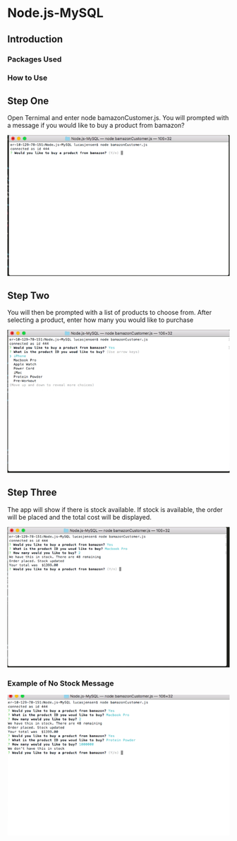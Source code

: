 # Node.js-MySQL

## Introduction

### Packages Used


### How to Use


## Step One
 Open Ternimal and enter node bamazonCustomer.js. 
 You will prompted with a message if you would like to buy a product from bamazon?
 

 
![Step one](./images/toPurchase.png)


## Step Two
You will then be prompted with a list of products to choose from.
After selecting a product, enter how many you would like to purchase


![Step Two](./images/productList.png)


## Step Three
The app will show if there is stock available. 
If stock is available, the order will be placed and the total cost will be displayed. 


![Step Three](./images/orderPlaced.png)


### Example of No Stock Message
![Step Four](./images/noneInStock.png)







